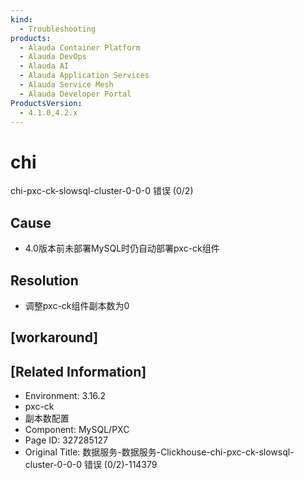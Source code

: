 ```yaml
---
kind:
  - Troubleshooting
products:
  - Alauda Container Platform
  - Alauda DevOps
  - Alauda AI
  - Alauda Application Services
  - Alauda Service Mesh
  - Alauda Developer Portal
ProductsVersion:
  - 4.1.0,4.2.x
---
```

<!-- A type of document that involves encountering a fault, diagnosing it, performing root cause analysis, and providing solutions. -->

# chi

chi-pxc-ck-slowsql-cluster-0-0-0 错误 (0/2)

## Cause
- 4.0版本前未部署MySQL时仍自动部署pxc-ck组件

## Resolution
- 调整pxc-ck组件副本数为0

## [workaround]

## [Related Information]
- Environment: 3.16.2
- pxc-ck
- 副本数配置
- Component: MySQL/PXC
- Page ID: 327285127
- Original Title: 数据服务-数据服务-Clickhouse-chi-pxc-ck-slowsql-cluster-0-0-0 错误 (0/2)-114379
